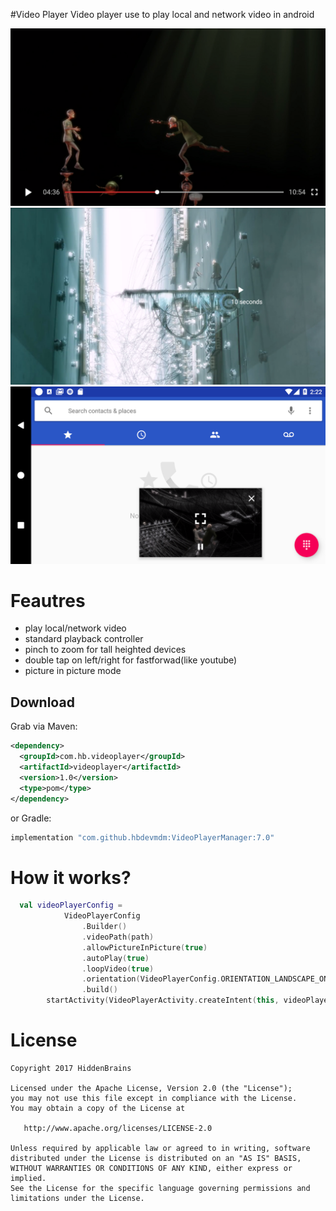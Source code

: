 
#Video Player
Video player use to play local and network video in android

![](images/preview.png)
![](images/doubletap.png)
![](images/pip.png)

# Feautres
- play local/network video
- standard playback controller
- pinch to zoom for tall heighted devices
- double tap on left/right for fastforwad(like youtube)
- picture in picture mode

Download
--------

Grab via Maven:
```xml
<dependency>
  <groupId>com.hb.videoplayer</groupId>
  <artifactId>videoplayer</artifactId>
  <version>1.0</version>
  <type>pom</type>
</dependency>
```
or Gradle:
```groovy
implementation "com.github.hbdevmdm:VideoPlayerManager:7.0"
```

# How it works?
```kotlin
  val videoPlayerConfig =
            VideoPlayerConfig
                .Builder()
                .videoPath(path)
                .allowPictureInPicture(true)
                .autoPlay(true)
                .loopVideo(true)
                .orientation(VideoPlayerConfig.ORIENTATION_LANDSCAPE_ONLY)
                .build()
        startActivity(VideoPlayerActivity.createIntent(this, videoPlayerConfig))
```


# License

```
Copyright 2017 HiddenBrains

Licensed under the Apache License, Version 2.0 (the "License");
you may not use this file except in compliance with the License.
You may obtain a copy of the License at

   http://www.apache.org/licenses/LICENSE-2.0

Unless required by applicable law or agreed to in writing, software
distributed under the License is distributed on an "AS IS" BASIS,
WITHOUT WARRANTIES OR CONDITIONS OF ANY KIND, either express or implied.
See the License for the specific language governing permissions and
limitations under the License.

